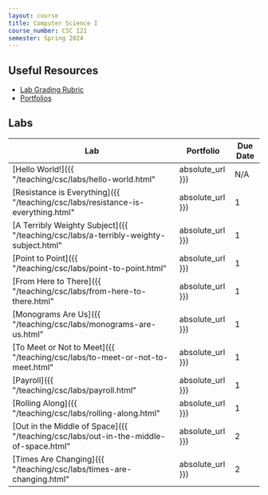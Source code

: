```yaml
---
layout: course
title: Computer Science I
course_number: CSC 121
semester: Spring 2024
---
```


## Useful Resources

* [Lab Grading Rubric](./lab-grading-rubric.html)
* [Portfolios](./portfolios.html)

## Labs

| Lab | Portfolio | Due Date |
| --- | --------- | -------- |
| [Hello World!]({{ "/teaching/csc/labs/hello-world.html" | absolute_url }}) | N/A | N/A |
| [Resistance is Everything]({{ "/teaching/csc/labs/resistance-is-everything.html" | absolute_url }}) | 1 | February 18, 2024 |
| [A Terribly Weighty Subject]({{ "/teaching/csc/labs/a-terribly-weighty-subject.html" | absolute_url }}) | 1 | February 25, 2024 |
| [Point to Point]({{ "/teaching/csc/labs/point-to-point.html" | absolute_url }}) | 1 | February 25, 2024 |
| [From Here to There]({{ "/teaching/csc/labs/from-here-to-there.html" | absolute_url }}) | 1 | March 3, 2024 |
| [Monograms Are Us]({{ "/teaching/csc/labs/monograms-are-us.html" | absolute_url }}) | 1 | March 3, 2024 |
| [To Meet or Not to Meet]({{ "/teaching/csc/labs/to-meet-or-not-to-meet.html" | absolute_url }}) | 1 | March 3, 2024 |
| [Payroll]({{ "/teaching/csc/labs/payroll.html" | absolute_url }}) | 1 | March 3, 2024 |
| [Rolling Along]({{ "/teaching/csc/labs/rolling-along.html" | absolute_url }}) | 1 | March 10, 2024 |
| [Out in the Middle of Space]({{ "/teaching/csc/labs/out-in-the-middle-of-space.html" | absolute_url }}) | 2 | March 24, 2024 |
| [Times Are Changing]({{ "/teaching/csc/labs/times-are-changing.html" | absolute_url }}) | 2 | March 24, 2024 |
